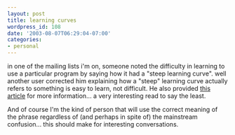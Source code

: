 ```yaml
---
layout: post
title: learning curves
wordpress_id: 108
date: '2003-08-07T06:29:04-07:00'
categories:
- personal
---
```

in one of the mailing lists i'm on, someone noted the difficulty in learning to use a particular program by saying how it had a "steep learning curve". well another user corrected him explaining how a "steep" learning curve actually refers to something is easy to learn, not difficult.  He also provided <a href="http://www.crh.noaa.gov/library/Grammar/Learn-curve.html">this article</a> for more information... a very interesting read to say the least.

And of course I'm the kind of person that will use the correct meaning of the phrase regardless of (and perhaps in spite of) the mainstream confusion... this should make for interesting conversations.
